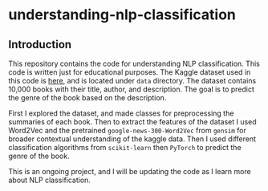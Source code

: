 # understanding-nlp-classification

## Introduction
This repository contains the code for understanding NLP classification. This code is written just for educational purposes. The Kaggle dataset used in this code is [here](https://www.kaggle.com/datasets/athu1105/book-genre-prediction), and is located under `data` directory. The dataset contains 10,000 books with their title, author, and description. The goal is to predict the genre of the book based on the description. 

First I explored the dataset, and made classes for preprocessing the summaries of each book. Then to extract the features of the dataset I used Word2Vec and the pretrained `google-news-300-Word2Vec` from `gensim` for broader contextual understanding of the kaggle data. Then I used different classification algorithms from `scikit-learn` then `PyTorch` to predict the genre of the book.

This is an ongoing project, and I will be updating the code as I learn more about NLP classification.
